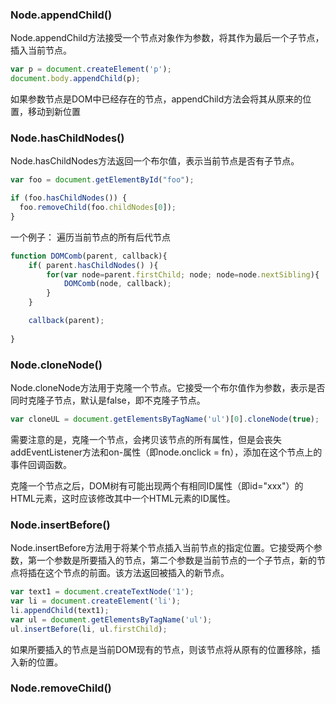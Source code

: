 ### Node.appendChild()

Node.appendChild方法接受一个节点对象作为参数，将其作为最后一个子节点，插入当前节点。

```js
var p = document.createElement('p');
document.body.appendChild(p);
```

如果参数节点是DOM中已经存在的节点，appendChild方法会将其从原来的位置，移动到新位置

### Node.hasChildNodes()

Node.hasChildNodes方法返回一个布尔值，表示当前节点是否有子节点。

```js
var foo = document.getElementById("foo");

if (foo.hasChildNodes()) {
  foo.removeChild(foo.childNodes[0]);
}
```

一个例子： 遍历当前节点的所有后代节点

```js
function DOMComb(parent, callback){
    if( parent.hasChildNodes() ){
        for(var node=parent.firstChild; node; node=node.nextSibling){
            DOMComb(node, callback);
        }
    }

    callback(parent);
    
}
```

### Node.cloneNode()

Node.cloneNode方法用于克隆一个节点。它接受一个布尔值作为参数，表示是否同时克隆子节点，默认是false，即不克隆子节点。

```js
var cloneUL = document.getElementsByTagName('ul')[0].cloneNode(true);
```

需要注意的是，克隆一个节点，会拷贝该节点的所有属性，但是会丧失addEventListener方法和on-属性（即node.onclick = fn），添加在这个节点上的事件回调函数。

克隆一个节点之后，DOM树有可能出现两个有相同ID属性（即id="xxx"）的HTML元素，这时应该修改其中一个HTML元素的ID属性。

### Node.insertBefore()

Node.insertBefore方法用于将某个节点插入当前节点的指定位置。它接受两个参数，第一个参数是所要插入的节点，第二个参数是当前节点的一个子节点，新的节点将插在这个节点的前面。该方法返回被插入的新节点。

```js
var text1 = document.createTextNode('1');
var li = document.createElement('li');
li.appendChild(text1);
var ul = document.getElementsByTagName('ul');
ul.insertBefore(li, ul.firstChild);
```


如果所要插入的节点是当前DOM现有的节点，则该节点将从原有的位置移除，插入新的位置。

### Node.removeChild()